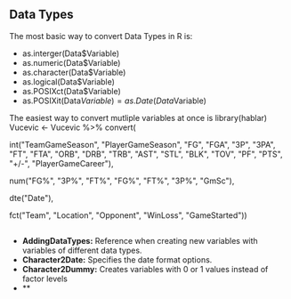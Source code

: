 ## Data Types 

The most basic way to convert Data Types in R is: 
- as.interger(Data$Variable)
- as.numeric(Data$Variable)
- as.character(Data$Variable)
- as.logical(Data$Variable)
- as.POSIXct(Data$Variable)
- as.POSIXit(Data$Variable)
= as.Date(Data$Variable)

The easiest way to convert mutliple variables at once is 
library(hablar) 
Vucevic <- Vucevic %>% convert(

  int("TeamGameSeason", "PlayerGameSeason", "FG", "FGA", "3P", "3PA", "FT", "FTA", "ORB", 
      "DRB", "TRB", "AST", "STL", "BLK", "TOV", "PF", "PTS", "+/-", "PlayerGameCareer"), 
      
  num("FG%", "3P%", "FT%", "FG%", "FT%", "3P%", "GmSc"),
  
  dte("Date"),
  
  fct("Team", "Location", "Opponent", "WinLoss", "GameStarted"))
  
## 

- **AddingDataTypes:** Reference when creating new variables with variables of different data types. 
- **Character2Date:** Specifies the date format options. 
- **Character2Dummy:** Creates variables with 0 or 1 values instead of factor levels
- **

